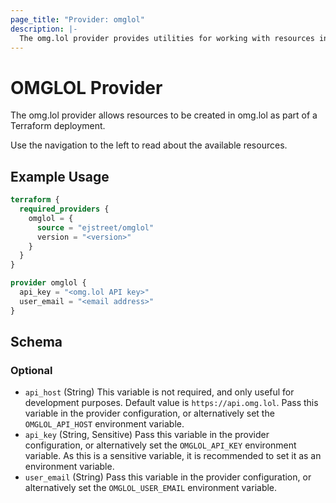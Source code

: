 ```yaml
---
page_title: "Provider: omglol"
description: |-
  The omg.lol provider provides utilities for working with resources in omg.lol.
---
```


# OMGLOL Provider

The omg.lol provider allows resources to be created in omg.lol as part of a Terraform deployment.

Use the navigation to the left to read about the available resources.

## Example Usage

```terraform
terraform {
  required_providers {
    omglol = {
      source = "ejstreet/omglol"
      version = "<version>"
    }
  }
}

provider omglol {
  api_key = "<omg.lol API key>"
  user_email = "<email address>"
}
```

<!-- schema generated by tfplugindocs -->
## Schema

### Optional

- `api_host` (String) This variable is not required, and only useful for development purposes. Default value is `https://api.omg.lol`. Pass this variable in the provider configuration, or alternatively set the `OMGLOL_API_HOST` environment variable.
- `api_key` (String, Sensitive) Pass this variable in the provider configuration, or alternatively set the `OMGLOL_API_KEY` environment variable. As this is a sensitive variable, it is recommended to set it as an environment variable.
- `user_email` (String) Pass this variable in the provider configuration, or alternatively set the `OMGLOL_USER_EMAIL` environment variable.
